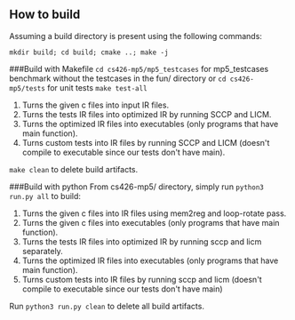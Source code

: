 ## How to build

Assuming a build directory is present using the following commands:
```
mkdir build; cd build; cmake ..; make -j
```
###Build with Makefile
`cd cs426-mp5/mp5_testcases` for mp5_testcases benchmark without the testcases in the fun/ directory or `cd cs426-mp5/tests` for unit tests
`make test-all`
1. Turns the given c files into input IR files.
2. Turns the tests IR files into optimized IR by running SCCP and LICM.
3. Turns the optimized IR files into executables (only programs that have main function).
4. Turns custom tests into IR files by running SCCP and LICM (doesn't compile to executable since our tests don't have main).

`make clean` to delete build artifacts.

###Build with python
From cs426-mp5/ directory,
simply run `python3 run.py all` to build:
1. Turns the given c files into IR files using mem2reg and loop-rotate pass.
2. Turns the given c files into executables (only programs that have main function).
3. Turns the tests IR files into optimized IR by running sccp and licm separately.
4. Turns the optimized IR files into executables (only programs that have main function).
5. Turns custom tests into IR files by running sccp and licm (doesn't compile to executable since our tests don't have main)

Run `python3 run.py clean` to delete all build artifacts.
